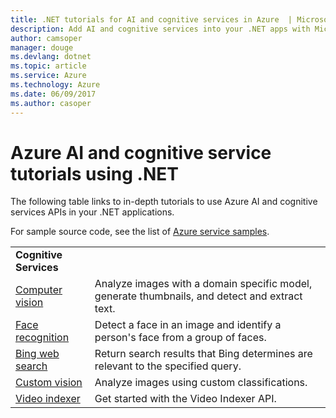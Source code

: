 ```yaml
---
title: .NET tutorials for AI and cognitive services in Azure  | Microsoft Docs
description: Add AI and cognitive services into your .NET apps with Microsoft Azure services. 
author: camsoper
manager: douge
ms.devlang: dotnet
ms.topic: article
ms.service: Azure
ms.technology: Azure
ms.date: 06/09/2017
ms.author: casoper
---
```


# Azure AI and cognitive service tutorials using .NET

The following table links to in-depth tutorials to use Azure AI and cognitive services APIs in your .NET applications. 

For sample source code, see the list of [Azure service samples](https://azure.microsoft.com/resources/samples/?platform=dotnet).

| | |
|---|---|
| **Cognitive Services**| |
| [Computer vision][1] | Analyze images with a domain specific model, generate thumbnails, and detect and extract text. | 
| [Face recognition][2] | Detect a face in an image and identify a person's face from a group of faces. | 
| [Bing web search][3]| Return search results that Bing determines are relevant to the specified query. |
| [Custom vision][4] | Analyze images using custom classifications. |
| [Video indexer][5] | Get started with the Video Indexer API.|

[1]: /azure/cognitive-services/computer-vision/tutorials/csharptutorial
[2]: /azure/cognitive-services/face/tutorials/faceapiincsharptutorial
[3]: /azure/cognitive-services/bing-web-search/csharp-ranking-tutorial
[4]: /azure/cognitive-services/custom-vision-service/csharp-tutorial
[5]: /azure/cognitive-services/video-indexer/video-indexer-use-apis

